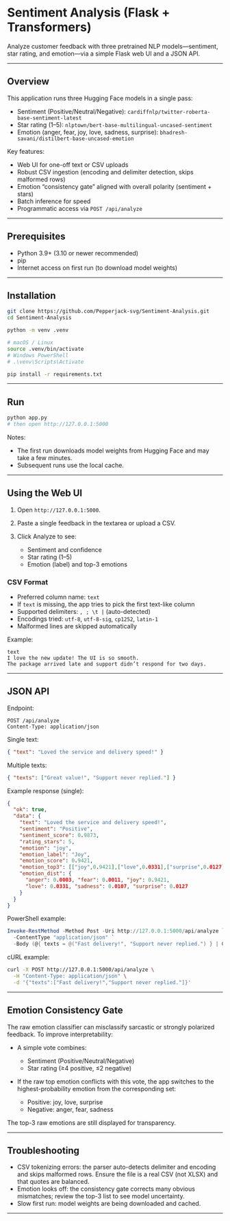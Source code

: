 # Sentiment Analysis (Flask + Transformers)

Analyze customer feedback with three pretrained NLP models—sentiment, star rating, and emotion—via a simple Flask web UI and a JSON API.

---

## Overview

This application runs three Hugging Face models in a single pass:

* Sentiment (Positive/Neutral/Negative): `cardiffnlp/twitter-roberta-base-sentiment-latest`
* Star rating (1–5): `nlptown/bert-base-multilingual-uncased-sentiment`
* Emotion (anger, fear, joy, love, sadness, surprise): `bhadresh-savani/distilbert-base-uncased-emotion`

Key features:

* Web UI for one-off text or CSV uploads
* Robust CSV ingestion (encoding and delimiter detection, skips malformed rows)
* Emotion “consistency gate” aligned with overall polarity (sentiment + stars)
* Batch inference for speed
* Programmatic access via `POST /api/analyze`

---

## Prerequisites

* Python 3.9+ (3.10 or newer recommended)
* pip
* Internet access on first run (to download model weights)

---

## Installation

```bash
git clone https://github.com/Pepperjack-svg/Sentiment-Analysis.git
cd Sentiment-Analysis

python -m venv .venv

# macOS / Linux
source .venv/bin/activate
# Windows PowerShell
# .\venv\Scripts\Activate

pip install -r requirements.txt
```

---

## Run

```bash
python app.py
# then open http://127.0.0.1:5000
```

Notes:

* The first run downloads model weights from Hugging Face and may take a few minutes.
* Subsequent runs use the local cache.

---

## Using the Web UI

1. Open `http://127.0.0.1:5000`.
2. Paste a single feedback in the textarea or upload a CSV.
3. Click Analyze to see:

   * Sentiment and confidence
   * Star rating (1–5)
   * Emotion (label) and top-3 emotions

### CSV Format

* Preferred column name: `text`
* If `text` is missing, the app tries to pick the first text-like column
* Supported delimiters: `, ; \t |` (auto-detected)
* Encodings tried: `utf-8`, `utf-8-sig`, `cp1252`, `latin-1`
* Malformed lines are skipped automatically

Example:

```csv
text
I love the new update! The UI is so smooth.
The package arrived late and support didn’t respond for two days.
```

---

## JSON API

Endpoint:

```
POST /api/analyze
Content-Type: application/json
```

Single text:

```json
{ "text": "Loved the service and delivery speed!" }
```

Multiple texts:

```json
{ "texts": ["Great value!", "Support never replied."] }
```

Example response (single):

```json
{
  "ok": true,
  "data": {
    "text": "Loved the service and delivery speed!",
    "sentiment": "Positive",
    "sentiment_score": 0.9873,
    "rating_stars": 5,
    "emotion": "joy",
    "emotion_label": "Joy",
    "emotion_score": 0.9421,
    "emotion_top3": [["joy",0.9421],["love",0.0331],["surprise",0.0127]],
    "emotion_dist": {
      "anger": 0.0003, "fear": 0.0011, "joy": 0.9421,
      "love": 0.0331, "sadness": 0.0107, "surprise": 0.0127
    }
  }
}
```

PowerShell example:

```powershell
Invoke-RestMethod -Method Post -Uri http://127.0.0.1:5000/api/analyze `
  -ContentType "application/json" `
  -Body (@{ texts = @("Fast delivery!", "Support never replied.") } | ConvertTo-Json)
```

cURL example:

```bash
curl -X POST http://127.0.0.1:5000/api/analyze \
  -H "Content-Type: application/json" \
  -d '{"texts":["Fast delivery!","Support never replied."]}'
```

---

## Emotion Consistency Gate

The raw emotion classifier can misclassify sarcastic or strongly polarized feedback. To improve interpretability:

* A simple vote combines:

  * Sentiment (Positive/Neutral/Negative)
  * Star rating (≥4 positive, ≤2 negative)
* If the raw top emotion conflicts with this vote, the app switches to the highest-probability emotion from the corresponding set:

  * Positive: joy, love, surprise
  * Negative: anger, fear, sadness

The top-3 raw emotions are still displayed for transparency.

---

## Troubleshooting

* CSV tokenizing errors: the parser auto-detects delimiter and encoding and skips malformed rows. Ensure the file is a real CSV (not XLSX) and that quotes are balanced.
* Emotion looks off: the consistency gate corrects many obvious mismatches; review the top-3 list to see model uncertainty.
* Slow first run: model weights are being downloaded and cached.

---

